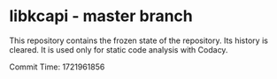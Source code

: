 # libkcapi - master branch

This repository contains the frozen state of the repository.
Its history is cleared. It is used only for static code
analysis with Codacy.

Commit Time: 1721961856
